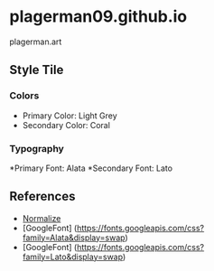 # plagerman09.github.io
plagerman.art

## Style Tile
### Colors
* Primary Color: Light Grey
* Secondary Color: Coral

### Typography
*Primary Font: Alata
*Secondary Font: Lato

## References
* [Normalize](https://necolas.github.io/normalize.css/)
* [GoogleFont] (https://fonts.googleapis.com/css?family=Alata&display=swap)
* [GoogleFont] (https://fonts.googleapis.com/css?family=Lato&display=swap)